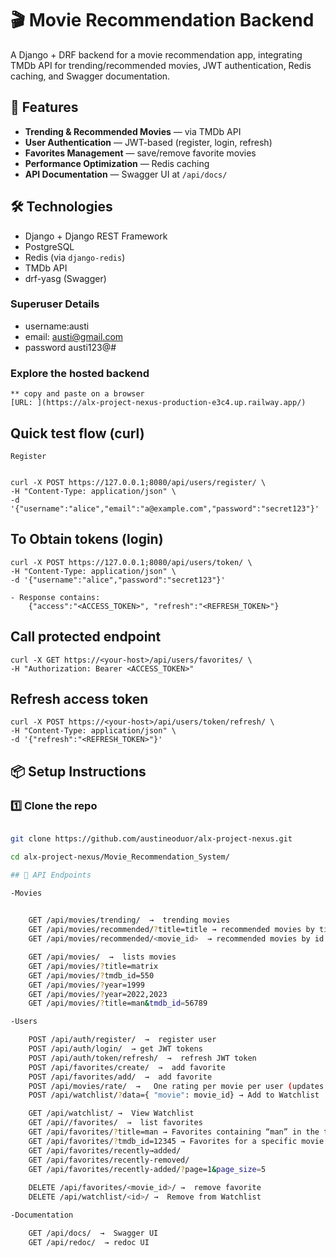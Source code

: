# 🎬 Movie Recommendation Backend

A Django + DRF backend for a movie recommendation app, integrating TMDb API for trending/recommended movies, JWT authentication, Redis caching, and Swagger documentation.

## 🚀 Features
- **Trending & Recommended Movies** — via TMDb API
- **User Authentication** — JWT-based (register, login, refresh)
- **Favorites Management** — save/remove favorite movies
- **Performance Optimization** — Redis caching
- **API Documentation** — Swagger UI at `/api/docs/`

## 🛠 Technologies
- Django + Django REST Framework
- PostgreSQL
- Redis (via `django-redis`)
- TMDb API
- drf-yasg (Swagger)

### Superuser Details
- username:austi
- email: austi@gmail.com
- password austi123@#

### Explore the hosted backend
    ** copy and paste on a browser
    [URL: ](https://alx-project-nexus-production-e3c4.up.railway.app/)
    
## Quick test flow (curl)
    Register


    curl -X POST https://127.0.0.1;8080/api/users/register/ \
    -H "Content-Type: application/json" \
    -d '{"username":"alice","email":"a@example.com","password":"secret123"}'

## To Obtain tokens (login)

    curl -X POST https://127.0.0.1;8080/api/users/token/ \
    -H "Content-Type: application/json" \
    -d '{"username":"alice","password":"secret123"}'
    
    - Response contains:
        {"access":"<ACCESS_TOKEN>", "refresh":"<REFRESH_TOKEN>"}

## Call protected endpoint

    curl -X GET https://<your-host>/api/users/favorites/ \
    -H "Authorization: Bearer <ACCESS_TOKEN>"

## Refresh access token
    curl -X POST https://<your-host>/api/users/token/refresh/ \
    -H "Content-Type: application/json" \
    -d '{"refresh":"<REFRESH_TOKEN>"}'

## 📦 Setup Instructions

### 1️⃣ Clone the repo

```bash

git clone https://github.com/austineoduor/alx-project-nexus.git

cd alx-project-nexus/Movie_Recommendation_System/

## 📜 API Endpoints

-Movies

    
    GET /api/movies/trending/  →  trending movies
    GET /api/movies/recommended/?title=title → recommended movies by title
    GET /api/movies/recommended/<movie_id>  → recommended movies by id

    GET /api/movies/  →  lists movies
    GET /api/movies/?title=matrix
    GET /api/movies/?tmdb_id=550
    GET /api/movies/?year=1999
    GET /api/movies/?year=2022,2023
    GET /api/movies/?title=man&tmdb_id=56789

-Users

    POST /api/auth/register/  →  register user
    POST /api/auth/login/  → get JWT tokens
    POST /api/auth/token/refresh/  →  refresh JWT token
    POST /api/favorites/create/  →  add favorite
    POST /api/favorites/add/  →  add favorite
    POST /api/movies/rate/  →   One rating per movie per user (updates instead of duplicates)
    POST /api/watchlist/?data={ "movie": movie_id} → Add to Watchlist  

    GET /api/watchlist/ →  View Watchlist
    GET /api//favorites/  →  list favorites
    GET /api/favorites/?title=man → Favorites containing “man” in the title.
    GET /api/favorites/?tmdb_id=12345 → Favorites for a specific movie.
    GET /api/favorites/recently→added/
    GET /api/favorites/recently-removed/
    GET /api/favorites/recently-added/?page=1&page_size=5
    
    DELETE /api/favorites/<movie_id>/ →  remove favorite
    DELETE /api/watchlist/<id>/ →  Remove from Watchlist

-Documentation

    GET /api/docs/  →  Swagger UI
    GET /api/redoc/  → redoc UI
